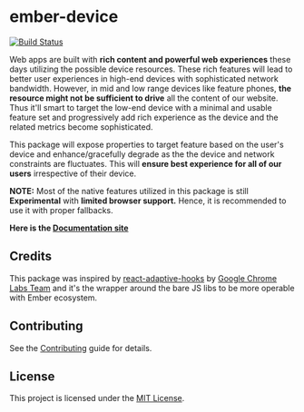 ember-device
==============================================================================

[![Build Status](https://travis-ci.org/gokatz/ember-device.svg?branch=master)](https://travis-ci.org/gokatz/ember-device)

Web apps are built with **rich content and powerful web experiences** these days utilizing the possible device resources. These rich features will lead to better user experiences in high-end devices with sophisticated network bandwidth. However, in mid and low range devices like feature phones, **the resource might not be sufficient to drive** all the content of our website. Thus it'll smart to target the low-end device with a minimal and usable feature set and progressively add rich experience as the device and the related metrics become sophisticated.

This package will expose properties to target feature based on the user's device and enhance/gracefully degrade as the the device and network constraints are fluctuates. This will **ensure best experience for all of our users** irrespective of their device.

**NOTE:** Most of the native features utilized in this package is still **Experimental** with **limited browser support.** Hence, it is recommended to use it with proper fallbacks.

**Here is the [Documentation site](https://ember-device.netlify.com/)**

Credits
------------------------------------------------------------------------------

This package was inspired by [react-adaptive-hooks](https://github.com/GoogleChromeLabs/react-adaptive-hooks/) by 
[Google Chrome Labs Team](https://github.com/GoogleChromeLabs) and it's the wrapper around the bare JS libs to be more operable with Ember ecosystem.

Contributing
------------------------------------------------------------------------------

See the [Contributing](CONTRIBUTING.md) guide for details.


License
------------------------------------------------------------------------------

This project is licensed under the [MIT License](LICENSE.md).
